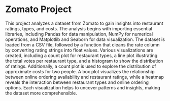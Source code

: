 # Zomato Project
This project analyzes a dataset from Zomato to gain insights into restaurant ratings, types, and costs.
The analysis begins with importing essential libraries, including Pandas for data manipulation, NumPy for numerical operations, and Matplotlib and Seaborn for data visualization.
The dataset is loaded from a CSV file, followed by a function that cleans the rate column by converting rating strings into float values.
Various visualizations are created, including a count plot for restaurant types, a line plot illustrating the total votes per restaurant type, and a histogram to show the distribution of ratings.
Additionally, a count plot is used to explore the distribution of approximate costs for two people.
A box plot visualizes the relationship between online ordering availability and restaurant ratings, while a heatmap reveals the interaction between restaurant types and online ordering options.
Each visualization helps to uncover patterns and insights, making the dataset more comprehensible.
